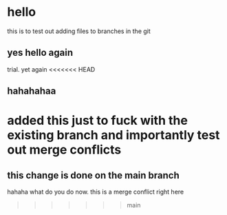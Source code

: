 # hello
this is to test out adding files to branches in the git
## yes hello again
trial. yet again
<<<<<<< HEAD
## hahahahaa
added this just to fuck with the existing branch and importantly test out merge conflicts
=======
## this change is done on the main branch
hahaha what do you do now. this is a merge conflict right here
>>>>>>> main

